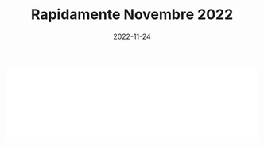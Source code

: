 ﻿---
layout: torneo
title:  "Rapidamente Novembre 2022"
date:   2022-11-24
---
<script>
  function resizeIframe(obj) {
    obj.style.height = obj.contentWindow.document.documentElement.scrollHeight + 'px';
  }
</script>
<iframe src="Grp1-Rd5.html" style="
    display: block;
    width: 100%;
    border: none;" frameborder="0" scrolling="no" onload="resizeIframe(this)"></iframe>